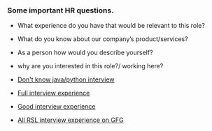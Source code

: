 ### Some important HR questions.

-   What experience do you have that would be relevant to this role?

-   What do you know about our company’s product/services?

-   As a person how would you describe yourself?

-   why are you interested in this role?/ working here?

-   [Don't know java/python interview](https://www.geeksforgeeks.org/raja-software-labs-interview-experience-set-2/?ref=lbp)

-   [Full interview experience](https://www.geeksforgeeks.org/raja-software-labs-interview-experience/)

-   [Good interview experience](https://www.geeksforgeeks.org/raja-software-labs-interview-experience-4/)

-   [All RSL interview experience on GFG](https://www.geeksforgeeks.org/tag/raja-software-labs/)
